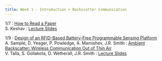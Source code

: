 ```yaml
---
title: Week 1 - Introduction + Backscatter Communication
---
```


1/7
: [How to Read a Paper](http://ccr.sigcomm.org/online/files/p83-keshavA.pdf)<br /> S. Keshav
: [Lecture Slides](https://drive.google.com/file/d/1AyFxb8y7QrySfMNrCzYd-KlbhUoDeQ2n/view?usp=sharing) 

1/9
: [Design of an RFID-Based Battery-Free Programmable Sensing Platform](https://ieeexplore.ieee.org/document/4539485)<br /> A. Sample, D. Yeager, P. Powledge, A. Mamishev, J.R. Smith
: [Ambient Backscatter: Wireless Communication Out of Thin Air](http://abc.cs.washington.edu/files/comm153-liu.pdf)<br /> V. Talla, S. Gollakota, D. Wetherall, J.R. Smith 
: [Lecture Slides](https://drive.google.com/file/d/10VoqnaKukJijv0g_lxtJPYmzWt0WWOKQ/view?usp=share_link)



<!-- Date
: **Section**{: .label .label-purple }[Intro to Java](#)
  : [Solution](#)

Sep 30
: [Variables & Objects](#)
  : [1.2](#), [2.1](#)

Oct 1
: **Lab**{: .label .label-purple } [Intro to Java](#)

Oct 2
: [Tracing, IntLists, & Recursion](#)
  : [2.1](#)
: **HW 1 due**{: .label .label-red } -->
